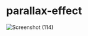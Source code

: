 # parallax-effect
 
![Screenshot (114)](https://user-images.githubusercontent.com/55022376/91410193-2bf3e800-e864-11ea-9f58-8a0749b9a15b.png)
